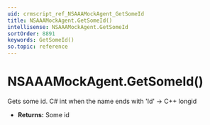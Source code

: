 ```yaml
---
uid: crmscript_ref_NSAAAMockAgent_GetSomeId
title: NSAAAMockAgent.GetSomeId()
intellisense: NSAAAMockAgent.GetSomeId
sortOrder: 8891
keywords: GetSomeId()
so.topic: reference
---
```


# NSAAAMockAgent.GetSomeId()

Gets some id. C# int when the name ends with 'Id' -> C++ longid

* **Returns:** Some id

